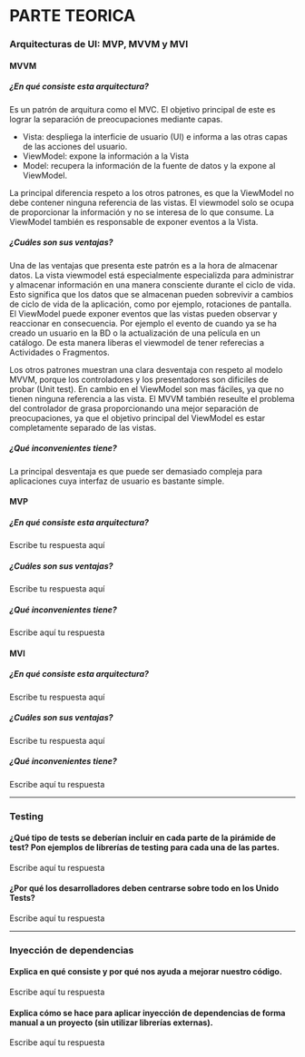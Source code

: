 # PARTE TEORICA

### Arquitecturas de UI: MVP, MVVM y MVI

#### MVVM

##### ¿En qué consiste esta arquitectura?
Es un patrón de arquitura como el MVC. El objetivo principal de este es lograr la separación de preocupaciones mediante capas.
- Vista: despliega la interficie de usuario (UI) e informa a las otras capas de las acciones del usuario.
- ViewModel: expone la información a la Vista
- Model: recupera la información de la fuente de datos y la expone al ViewModel.

La principal diferencia respeto a los otros patrones, es que la ViewModel no debe contener ninguna referencia de las vistas. El viewmodel solo se ocupa de proporcionar la información y no se interesa de lo que consume. La ViewModel también es responsable de exponer eventos a la Vista.

##### ¿Cuáles son sus ventajas?
Una de las ventajas que presenta este patrón es a la hora de almacenar datos. La vista viewmodel está especialmente especializda para administrar y almacenar información en una manera consciente durante el ciclo de vida. Esto significa que los datos que se almacenan pueden sobrevivir a cambios de ciclo de vida de la aplicación, como por ejemplo, rotaciones de pantalla. 
El ViewModel puede exponer eventos que las vistas pueden observar y reaccionar en consecuencia. Por ejemplo el evento de cuando ya se ha creado un usuario en la BD o la actualización de una película en un catálogo. De esta manera liberas el viewmodel de tener referecias a Actividades o Fragmentos.

Los otros patrones muestran una clara desventaja con respeto al modelo MVVM, porque los controladores y los presentadores son dificiles de probar (Unit test). En cambio en el ViewModel son mas fáciles, ya que no tienen ninguna referencia a las vista.
El MVVM también reseulte el problema del controlador de grasa proporcionando una mejor separación de preocupaciones, ya que el objetivo principal del ViewModel es estar completamente separado de las vistas.

##### ¿Qué inconvenientes tiene?
La principal desventaja es que puede ser demasiado compleja para aplicaciones cuya interfaz de usuario es bastante simple. 

#### MVP

##### ¿En qué consiste esta arquitectura?
Escribe tu respuesta aquí

##### ¿Cuáles son sus ventajas?
Escribe tu respuesta aquí

##### ¿Qué inconvenientes tiene?
Escribe aquí tu respuesta

#### MVI

##### ¿En qué consiste esta arquitectura?
Escribe tu respuesta aquí

##### ¿Cuáles son sus ventajas?
Escribe tu respuesta aquí

##### ¿Qué inconvenientes tiene?
Escribe aquí tu respuesta

---

### Testing

#### ¿Qué tipo de tests se deberían incluir en cada parte de la pirámide de test? Pon ejemplos de librerías de testing para cada una de las partes. 
Escribe aquí tu respuesta

#### ¿Por qué los desarrolladores deben centrarse sobre todo en los Unido Tests?
Escribe aquí tu respuesta

---

### Inyección de dependencias

#### Explica en qué consiste y por qué nos ayuda a mejorar nuestro código.
Escribe aquí tu respuesta

#### Explica cómo se hace para aplicar inyección de dependencias de forma manual a un proyecto (sin utilizar librerías externas).
Escribe aquí tu respuesta